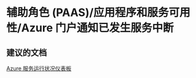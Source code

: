 <properties
    pageTitle="辅助角色 (PAAS)/应用程序和服务可用性/Azure 门户通知已发生服务中断"
    description="辅助角色 (PAAS)/应用程序和服务可用性/Azure 门户通知已发生服务中断"
    service="microsoft.classiccompute"
    resource="domainnames"
    authors="aashu"
    displayOrder=""
    selfHelpType="generic"
    supportTopicIds="32440212"
    resourceTags=""
    productPesIds="13185"
    cloudEnvironments="public"
/>


# 辅助角色 (PAAS)/应用程序和服务可用性/Azure 门户通知已发生服务中断

## **建议的文档**
[Azure 服务运行状况仪表板](https://azure.microsoft.com/status/)



<!--HONumber=Jul16_HO4-->


